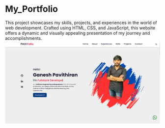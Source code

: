 # My_Portfolio
This project showcases my skills, projects, and experiences in the world of web development. Crafted using HTML, CSS, and JavaScript, this website offers a dynamic and visually appealing presentation of my journey and accomplishments.
[![my_portfolio](https://github.com/Pavithiran2000/Pavithiran2000/blob/main/assests/portfolio.png)](https://pavithiran2000.github.io/My_Portfolio/)</br>

